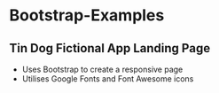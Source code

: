 # Bootstrap-Examples

<h2>Tin Dog Fictional App Landing Page </h2>
<ul> 
<li>Uses Bootstrap to create a responsive page</li>
<li>Utilises Google Fonts and Font Awesome icons</li>
</ul>
